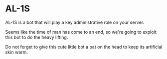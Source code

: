 # AL-1S

AL-1S is a bot that will play a key administrative role on your server.

Seems like the time of man has come to an end, so we're going to exploit this bot to do the heavy lifting.

Do not forget to give this cute little bot a pat on the head to keep its artificial skin warm.